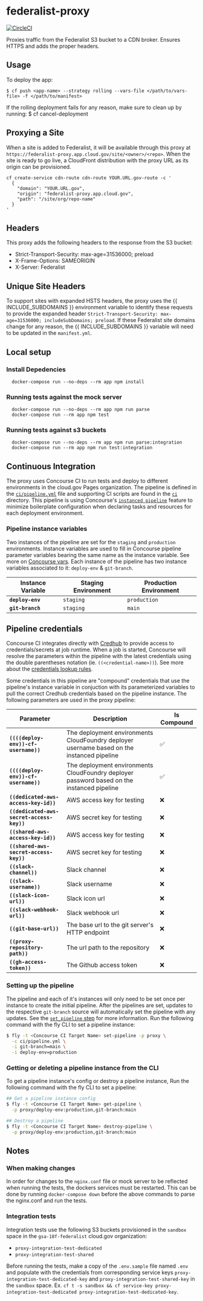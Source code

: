 # federalist-proxy

[![CircleCI](https://circleci.com/gh/18F/federalist-proxy.svg?style=svg)](https://circleci.com/gh/18F/federalist-proxy)

Proxies traffic from the Federalist S3 bucket to a CDN broker. Ensures HTTPS and adds the proper headers.

## Usage

To deploy the app:

    $ cf push <app-name> --strategy rolling --vars-file </path/to/vars-file> -f </path/to/manifest>

If the rolling deployment fails for any reason, make sure to clean up by running:
    $ cf cancel-deployment <app-name>

## Proxying a Site

When a site is added to Federalist, it will be available through this proxy at `https://federalist-proxy.app.cloud.gov/site/<owner>/<repo>`. When the site is ready to go live, a CloudFront distribution with the proxy URL as its origin can be provisioned.

```shell
cf create-service cdn-route cdn-route YOUR.URL.gov-route -c '
  {
    "domain": "YOUR.URL.gov",
    "origin": "federalist-proxy.app.cloud.gov",
    "path": "/site/org/repo-name"
  }
'
```

## Headers

This proxy adds the following headers to the response from the S3 bucket:

- Strict-Transport-Security: max-age=31536000; preload
- X-Frame-Options: SAMEORIGIN
- X-Server: Federalist

## Unique Site Headers

To support sites with expanded HSTS headers, the proxy uses the
{{ INCLUDE_SUBDOMAINS }} environment variable to identify these requests to provide
the expanded header `Strict-Transport-Security: max-age=31536000; includeSubDomains; preload`.
If these Federalist site domains change for any reason, the {{ INCLUDE_SUBDOMAINS }}
variable will need to be updated in the `manifest.yml`.

## Local setup
### Install Depedencies
```
  docker-compose run --no-deps --rm app npm install
```

### Running tests against the mock server
```
  docker-compose run --no-deps --rm app npm run parse
  docker-compose run --rm app npm test
```

### Running tests against s3 buckets
```
  docker-compose run --no-deps --rm app npm run parse:integration
  docker-compose run --rm app npm run test:integration
```

## Continuous Integration
The proxy uses Concourse CI to run tests and deploy to different environments in the cloud.gov Pages organization. The pipeline is defined in the [`ci/pipeline.yml`]('./ci/pipeline.yml') file and supporting CI scripts are found in the [`ci`]('./ci') directory. This pipeline is using Concourse's [`instanced pipeline`](https://concourse-ci.org/instanced-pipelines.html) feature to minimize boilerplate configuration when declaring tasks and resources for each deployment environment.

### Pipeline instance variables
Two instances of the pipeline are set for the `staging` and `production` environments. Instance variables are used to fill in Concourse pipeline parameter variables bearing the same name as the instance variable. See more on [Concourse vars](https://concourse-ci.org/vars.html).  Each instance of the pipeline has two instance variables associated to it: `deploy-env` & `git-branch`.

|Instance Variable|Staging Environment|Production Environment|
--- | --- | --- |
|**`deploy-env`**|`staging`|`production`|
|**`git-branch`**|`staging`|`main`|

## Pipeline credentials
Concourse CI integrates directly with [Credhub](https://docs.cloudfoundry.org/credhub/) to provide access to credentials/secrets at job runtime. When a job is started, Concourse will resolve the parameters within the pipeline with the latest credentials using the double parentheses notation (ie. `((<credential-name>))`). See more about the [credentials lookup rules](https://concourse-ci.org/credhub-credential-manager.html#credential-lookup-rules).

Some credentials in this pipeline are "compound" credentials that use the pipeline's instance variable in conjuction with its parameterized variables to pull the correct Credhub credentials based on the pipeline instance. The following parameters are used in the proxy pipeline:

|Parameter|Description|Is Compound|
--- | --- | --- |
|**`((((deploy-env))-cf-username))`**|The deployment environments CloudFoundry deployer username based on the instanced pipeline|:white_check_mark:|
|**`((((deploy-env))-cf-username))`**|The deployment environments CloudFoundry deployer password based on the instanced pipeline|:white_check_mark:|
|**`((dedicated-aws-access-key-id))`**|AWS access key for testing|:x:|
|**`((dedicated-aws-secret-access-key))`**| AWS secret key for testing|:x:|
|**`((shared-aws-access-key-id))`**| AWS access key for testing|:x:|
|**`((shared-aws-secret-access-key))`**| AWS secret key for testing|:x:|
|**`((slack-channel))`**| Slack channel | :x:|
|**`((slack-username))`**| Slack username | :x:|
|**`((slack-icon-url))`**| Slack icon url | :x:|
|**`((slack-webhook-url))`**| Slack webhook url | :x:|
|**`((git-base-url))`**|The base url to the git server's HTTP endpoint|:x:|
|**`((proxy-repository-path))`**|The url path to the repository|:x:|
|**`((gh-access-token))`**| The Github access token|:x:|

### Setting up the pipeline
The pipeline and each of it's instances will only need to be set once per instance to create the initial pipeline. After the pipelines are set, updates to the respective `git-branch` source will automatically set the pipeline with any updates. See the [`set_pipeline` step](https://concourse-ci.org/set-pipeline-step.html) for more information. Run the following command with the fly CLI to set a pipeline instance:

```bash
$ fly -t <Concourse CI Target Name> set-pipeline -p proxy \
  -c ci/pipeline.yml \
  -i git-branch=main \
  -i deploy-env=production
```

### Getting or deleting a pipeline instance from the CLI
To get a pipeline instance's config or destroy a pipeline instance, Run the following command with the fly CLI to set a pipeline:

```bash
## Get a pipeline instance config
$ fly -t <Concourse CI Target Name> get-pipeline \
  -p proxy/deploy-env:production,git-branch:main

## Destroy a pipeline
$ fly -t <Concourse CI Target Name> destroy-pipeline \
  -p proxy/deploy-env:production,git-branch:main
```

## Notes
### When making changes
In order for changes to the `nginx.conf` file or mock server to be reflected when running the tests, the dockers services must be restarted. This can be done by running `docker-compose down` before the above commands to parse the nginx.conf and run the tests.

### Integration tests
Integration tests use the following S3 buckets provisioned in the `sandbox` space in the `gsa-18f-federalist` cloud.gov organization:
- `proxy-integration-test-dedicated`
- `proxy-integration-test-shared`

Before running the tests, make a copy of the `.env.sample` file named `.env` and populate with the credentials from corresponding service keys `proxy-integration-test-dedicated-key` and `proxy-integration-test-shared-key` in the `sandbox` space. Ex. `cf t -s sandbox && cf service-key proxy-integration-test-dedicated proxy-integration-test-dedicated-key`.
